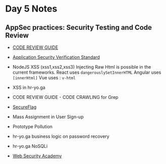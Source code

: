 # Day 5 Notes

## AppSec practices: Security Testing and Code Review

- [CODE REVIEW GUIDE](https://owasp.org/www-pdf-archive/OWASP_Code_Review_Guide_v2.pdf)
- [Application Security Verification Standard](https://owasp.org/www-project-application-security-verification-standard/)
- NodeJS XSS (xss1,xss2,xss3)
Injecting Raw Html is possible in the current frameworks.
React uses `dangerouslySetInnerHTML`
Angular uses `[innerHtml]`
Vue uses : `v-html`
- XSS in hr-yo.ga
- CODE REVIEW GUIDE - CODE CRAWLING for Grep

- [SecureFlag](https://secureflag.owasp.org/)
- Mass Assignment in User Sign-up
- Prototype Pollution

- hr-yo.ga business logic on password recovery
- hr-yo.ga NoSQLi

- [Web Security Academy](https://portswigger.net/web-security)
